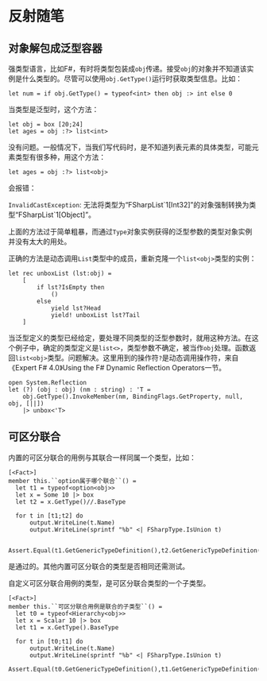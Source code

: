 # 反射随笔

## 对象解包成泛型容器

强类型语言，比如F#，有时将类型包装成`obj`传递。接受`obj`的对象并不知道该实例是什么类型的。尽管可以使用`obj.GetType()`运行时获取类型信息。比如：

```F#
let num = if obj.GetType() = typeof<int> then obj :> int else 0
```

当类型是泛型时，这个方法：

```
let obj = box [20;24]
let ages = obj :?> list<int>
```

没有问题。一般情况下，当我们写代码时，是不知道列表元素的具体类型，可能元素类型有很多种，用这个方法：

```F#
let ages = obj :?> list<obj>
```

会报错：

`InvalidCastException`: 无法将类型为“FSharpList\`1[Int32]”的对象强制转换为类型“FSharpList\`1[Object]”。

上面的方法过于简单粗暴，而通过`Type`对象实例获得的泛型参数的类型对象实例并没有太大的用处。

正确的方法是动态调用`List`类型中的成员，重新克隆一个`list<obj>`类型的实例：

```F#
let rec unboxList (lst:obj) =
    [
        if lst?IsEmpty then
            ()
        else
            yield lst?Head
            yield! unboxList lst?Tail
    ]
```

当泛型定义的类型已经给定，要处理不同类型的泛型参数时，就用这种方法。在这个例子中，确定的类型定义是`list<>`，类型参数不确定，被当作`obj`处理。函数返回`list<obj>`类型。问题解决。这里用到的操作符`?`是动态调用操作符，来自《Expert F# 4.0》Using the F# Dynamic Reflection Operators一节。

```F#
open System.Reflection
let (?) (obj : obj) (nm : string) : 'T =
    obj.GetType().InvokeMember(nm, BindingFlags.GetProperty, null, obj, [||])
    |> unbox<'T>
```

## 可区分联合

内置的可区分联合的用例与其联合一样同属一个类型，比如：

```F#
[<Fact>]
member this.``option属于哪个联合``() =
  let t1 = typeof<option<obj>>
  let x = Some 10 |> box
  let t2 = x.GetType()//.BaseType

  for t in [t1;t2] do
      output.WriteLine(t.Name)
      output.WriteLine(sprintf "%b" <| FSharpType.IsUnion t)

  Assert.Equal(t1.GetGenericTypeDefinition(),t2.GetGenericTypeDefinition())
```

是通过的。其他内置可区分联合的类型是否相同还需测试。

自定义可区分联合用例的类型，是可区分联合类型的一个子类型。

```F#
[<Fact>]
member this.``可区分联合用例是联合的子类型``() =
  let t0 = typeof<Hierarchy<obj>>
  let x = Scalar 10 |> box
  let t1 = x.GetType().BaseType

  for t in [t0;t1] do
      output.WriteLine(t.Name)
      output.WriteLine(sprintf "%b" <| FSharpType.IsUnion t)
  Assert.Equal(t0.GetGenericTypeDefinition(),t1.GetGenericTypeDefinition())
```

